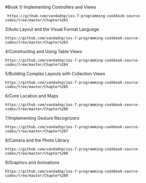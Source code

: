 #Book
1/ Implementing Controllers and Views

     https://github.com/vandadnp/ios-7-programming-cookbook-source-codes/tree/master/Chapter%201
3/Auto Layout and the Visual Format Language

    https://github.com/vandadnp/ios-7-programming-cookbook-source-codes/tree/master/Chapter%203
4/Constructing and Using Table Views

    https://github.com/vandadnp/ios-7-programming-cookbook-source-codes/tree/master/Chapter%204
5/Building Complex Layouts with Collection Views

    https://github.com/vandadnp/ios-7-programming-cookbook-source-codes/tree/master/Chapter%205
6/Core Location and Maps

    https://github.com/vandadnp/ios-7-programming-cookbook-source-codes/tree/master/Chapter%206
7/Implementing Gesture Recognizers

    https://github.com/vandadnp/ios-7-programming-cookbook-source-codes/tree/master/Chapter%207
8/Camera and the Photo Library

    https://github.com/vandadnp/ios-7-programming-cookbook-source-codes/tree/master/Chapter%208
9/Graphics and Animations

    https://github.com/vandadnp/ios-7-programming-cookbook-source-codes/tree/master/Chapter%209





